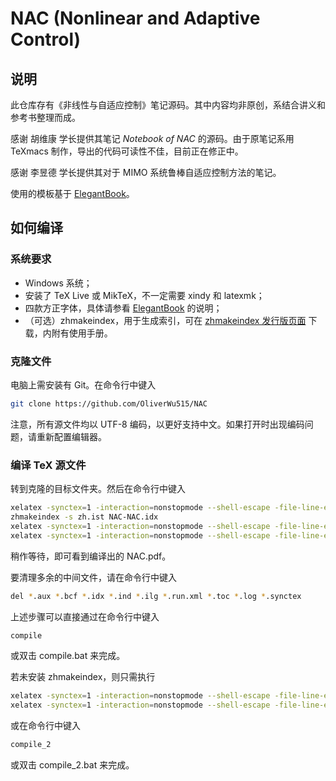 # NAC (Nonlinear and Adaptive Control)

## 说明
此仓库存有《非线性与自适应控制》笔记源码。其中内容均非原创，系结合讲义和参考书整理而成。

感谢 胡维康 学长提供其笔记 _Notebook of NAC_ 的源码。由于原笔记系用 TeXmacs 制作，导出的代码可读性不佳，目前正在修正中。

感谢 李昱德 学长提供其对于 MIMO 系统鲁棒自适应控制方法的笔记。

使用的模板基于 [ElegantBook](https://github.com/ElegantLaTeX/ElegantBook)。

## 如何编译

### 系统要求

- Windows 系统；
- 安装了 TeX Live 或 MikTeX，不一定需要 xindy 和 latexmk；
- 四款方正字体，具体请参看 [ElegantBook](https://github.com/ElegantLaTeX/ElegantBook) 的说明；
- （可选）zhmakeindex，用于生成索引，可在 [zhmakeindex 发行版页面](https://github.com/leo-liu/zhmakeindex/releases/tag/zhmakeindex-1.2) 下载，内附有使用手册。

### 克隆文件
电脑上需安装有 Git。在命令行中键入

```bash
git clone https://github.com/OliverWu515/NAC
```

注意，所有源文件均以 UTF-8 编码，以更好支持中文。如果打开时出现编码问题，请重新配置编辑器。

### 编译 TeX 源文件
转到克隆的目标文件夹。然后在命令行中键入

```bash
xelatex -synctex=1 -interaction=nonstopmode --shell-escape -file-line-error NAC
zhmakeindex -s zh.ist NAC-NAC.idx
xelatex -synctex=1 -interaction=nonstopmode --shell-escape -file-line-error NAC
xelatex -synctex=1 -interaction=nonstopmode --shell-escape -file-line-error NAC
```
稍作等待，即可看到编译出的 NAC.pdf。

要清理多余的中间文件，请在命令行中键入 

```bash
del *.aux *.bcf *.idx *.ind *.ilg *.run.xml *.toc *.log *.synctex
```

上述步骤可以直接通过在命令行中键入
```bash
compile
```

或双击 compile.bat 来完成。

若未安装 zhmakeindex，则只需执行

```bash
xelatex -synctex=1 -interaction=nonstopmode --shell-escape -file-line-error NAC
xelatex -synctex=1 -interaction=nonstopmode --shell-escape -file-line-error NAC
```

或在命令行中键入

```bash
compile_2
```

或双击 compile_2.bat 来完成。
